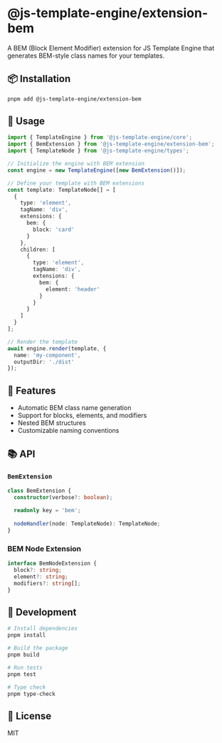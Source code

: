 # @js-template-engine/extension-bem

A BEM (Block Element Modifier) extension for JS Template Engine that generates BEM-style class names for your templates.

## 📦 Installation

```bash
pnpm add @js-template-engine/extension-bem
```

## 🚀 Usage

```typescript
import { TemplateEngine } from '@js-template-engine/core';
import { BemExtension } from '@js-template-engine/extension-bem';
import { TemplateNode } from '@js-template-engine/types';

// Initialize the engine with BEM extension
const engine = new TemplateEngine([new BemExtension()]);

// Define your template with BEM extensions
const template: TemplateNode[] = [
  {
    type: 'element',
    tagName: 'div',
    extensions: {
      bem: {
        block: 'card'
      }
    },
    children: [
      {
        type: 'element',
        tagName: 'div',
        extensions: {
          bem: {
            element: 'header'
          }
        }
      }
    ]
  }
];

// Render the template
await engine.render(template, {
  name: 'my-component',
  outputDir: './dist'
});
```

## 🔌 Features

- Automatic BEM class name generation
- Support for blocks, elements, and modifiers
- Nested BEM structures
- Customizable naming conventions

## 📚 API

### `BemExtension`

```typescript
class BemExtension {
  constructor(verbose?: boolean);
  
  readonly key = 'bem';
  
  nodeHandler(node: TemplateNode): TemplateNode;
}
```

### BEM Node Extension

```typescript
interface BemNodeExtension {
  block?: string;
  element?: string;
  modifiers?: string[];
}
```

## 🔧 Development

```bash
# Install dependencies
pnpm install

# Build the package
pnpm build

# Run tests
pnpm test

# Type check
pnpm type-check
```

## 📝 License

MIT 